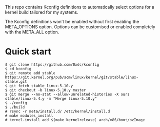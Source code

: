 This repo contains Kconfig definitions to automatically select options for a kernel build tailored for my systems.

The Kconfig definitions won't be enabled without first enabling the META\_OPTIONS option. Options can be customised
or enabled completely with the META\_ALL option.

Quick start
===========

```
$ git clone https://github.com/0xdc/kconfig
$ cd kconfig
$ git remote add stable https://git.kernel.org/pub/scm/linux/kernel/git/stable/linux-stable.git
$ git fetch stable linux-5.10.y
$ git checkout -b linux-5.10.y master
$ git merge --no-stat --allow-unrelated-histories -X ours stable/linux-5.4.y -m "Merge linux-5.10.y"
$ ./config
$ ./build
# rsync -r meta/install.d/ /etc/kernel/install.d
# make modules_install
# kernel-install add $(make kernelrelease) arch/x86/boot/bzImage
```
